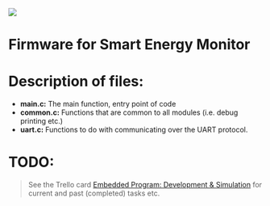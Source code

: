 ![](https://github.com/ee209-2020class/ee209-2020class.github.io/blob/master/ExtraInfo/logo.png)

# Firmware for Smart Energy Monitor

# Description of files:
- **main.c:** The main function, entry point of code
- **common.c:** Functions that are common to all modules (i.e. debug printing etc.)
- **uart.c:** Functions to do with communicating over the UART protocol.

# TODO:
> See the Trello card [Embedded Program: Development & Simulation](https://trello.com/b/7f8trbUE/electeng-209-team-2) for current and past (completed) tasks etc.
